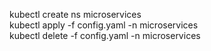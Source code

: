 kubectl create ns microservices<br>
kubectl apply -f config.yaml -n microservices<br>
kubectl delete -f config.yaml -n microservices

